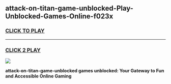 
## attack-on-titan-game-unblocked-Play-Unblocked-Games-Online-f023x
<h3>
<a href="https://premium76.site?title=attack-on-titan-game-unblocked&ref=24A">CLICK TO PLAY</a></h3>
<hr>

<h3>
<a href="https://premium76.site?title=attack-on-titan-game-unblocked&ref=24A">CLICK 2 PLAY</a>
  
</h3>

<a href="https://premium76.site?title=attack-on-titan-game-unblocked&ref=24A"><img src="https://clearcache.store/games.png"></a>


**attack-on-titan-game-unblocked games unblocked: Your Gateway to Fun and Accessible Online Gaming**

